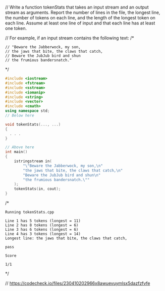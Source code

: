 // Write a function tokenStats that takes an input stream and an output stream as arguments. Report the number of lines in the file, the longest line, the number of tokens on each line, and the length of the longest token on each line. Assume at least one line of input and that each line has at least one token.

// For example, if an input stream contains the following text:
/*
```text
// "Beware the Jabberwock, my son,
// the jaws that bite, the claws that catch,
// Beware the JubJub bird and shun
// the frumious bandersnatch."
```
\*/

```cpp
#include <iostream>
#include <fstream>
#include <sstream>
#include <iomanip>
#include <string>
#include <vector>
#include <cmath>
using namespace std;
// Below here

void tokenStats(..., ...)
{
  . . .
}

// Above here
int main()
{
    istringstream in(
        "\"Beware the Jabberwock, my son,\n"
        "the jaws that bite, the claws that catch,\n"
        "Beware the JubJub bird and shun\n"
        "the frumious bandersnatch.\""
    );
    tokenStats(in, cout);
}
```

/*
```text
Running tokenStats.cpp

Line 1 has 5 tokens (longest = 11)
Line 2 has 8 tokens (longest = 6)
Line 3 has 6 tokens (longest = 6)
Line 4 has 3 tokens (longest = 14)
Longest line: the jaws that bite, the claws that catch,

pass

Score

1/1
```
\*/

// https://codecheck.io/files/230410202966x8awuevuymlsx5dazfzfvfe